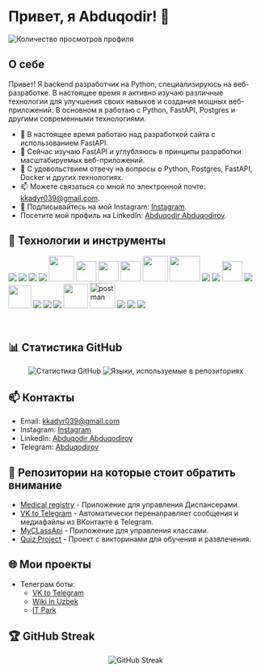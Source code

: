 # Привет, я Abduqodir! 👋

![Количество просмотров профиля](https://komarev.com/ghpvc/?username=abduqodir2287&color=blueviolet)

## О себе

Привет! Я backend разработчик на Python, специализируюсь на веб-разработке. В настоящее время я активно изучаю различные технологии для улучшения своих навыков и создания мощных веб-приложений. В основном я работаю с Python, FastAPI, Postgres и другими современными технологиями.

- 🔭 В настоящее время работаю над разработкой сайта с использованием FastAPI.
- 🌱 Сейчас изучаю FastAPI и углубляюсь в принципы разработки масштабируемых веб-приложений.
- 💬 С удовольствием отвечу на вопросы о Python, Postgres, FastAPI, Docker и других технологиях.
- 📫 Можете связаться со мной по электронной почте: [kkadyr039@gmail.com](mailto:kkadyr039@gmail.com).
- 📸 Подписывайтесь на мой Instagram: [Instagram](https://www.instagram.com/abduqodirov634).
- Посетите мой профиль на LinkedIn: [Abduqodir Abduqodirov](https://www.linkedin.com/in/abduqodir-abduqodirov-4b38662b9).

## 🔧 Технологии и инструменты

<p align="left">  
    <a href="https://www.python.org" target="_blank"> <img src="https://img.icons8.com/color/48/000000/python.png"/></a>
    <a href="https://devdocs.io/javascript/" target="_blank"> <img src="https://img.icons8.com/color/48/000000/javascript.png"/></a>
    <a href="https://docs.djangoproject.com/en/3.2/" target="_blank"> <img src="https://img.icons8.com/color/48/000000/django.png"/></a>
    <a href="https://flask.palletsprojects.com/en/2.0.x/" target="_blank"> <img src="https://img.icons8.com/cute-clipart/50/000000/flask.png"/></a>
    <a href="https://fastapi.tiangolo" target="blank"> <img src="https://fastapi.tiangolo.com/img/icon-white.svg" width="50"/></a>
    <a href="https://docs.aiohttp.org/en/stable/" target="_blank"> <img src="https://docs.aiohttp.org/en/stable/_static/aiohttp-plain.svg" height='40px' width="40px"/></a>
    <a href="https://alembic.sqlalchemy.org/en/latest/" target="_blank"> <img src="https://avatars.githubusercontent.com/u/1066203?s=200&v=4" height='40px' width="40px"/></a>
    <a href="https://docs.aiogram.dev/en/latest/" target="_blank"> <img src="https://docs.aiogram.dev/en/latest/_static/logo.png" height='40px' width="40px"/></a>
    <a href="https://selenium-python.readthedocs.io/" target="_blank"> <img src="https://selenium-python.readthedocs.io/_static/logo.png" width="50"/></a>
    <a href="https://www.django-rest-framework.org/" target="_blank"> <img src="https://storage.caktusgroup.com/media/blog-images/drf-logo2.png" height='50px' width="60px"/></a>
    <a href="https://docs.docker.com/" target="_blank"> <img src="https://img.icons8.com/color/48/000000/docker.png"/></a>
    <a href="https://kubernetes.io/" target="_blank"> <img src="https://img.icons8.com/color/48/000000/kubernetes.png"/></a>
    <a href="https://www.postgresql.org/docs/" target="_blank"> <img src="https://www.postgresql.org//media/img/about/press/elephant.png" height='40px' width="40px"/></a>
    <a href="https://dev.mysql.com/doc/" target="_blank"> <img src="https://img.icons8.com/color/48/000000/mysql.png"/></a>
    <a href="#" target="_blank"> <img src="https://img.icons8.com/color/48/000000/linux.png" height='45px' width="45px"/></a>
    <a href="https://help.ubuntu.com/" target="_blank"> <img src="https://img.icons8.com/color/48/000000/ubuntu.png"/></a>
    <a href="https://devdocs.io/html/" target="_blank"> <img src="https://img.icons8.com/color/48/000000/html-5.png"/></a> 
    <a href="https://devdocs.io/css/" target="_blank"> <img src="https://img.icons8.com/color/48/000000/css3.png"/></a>
    <a href="https://www.rabbitmq.com/docs" target="_blank"> <img src="https://www.vectorlogo.zone/logos/rabbitmq/rabbitmq-icon.svg" width="48" height="48"/></a>
    <a href="https://postman.com" target="_blank"> <img src="https://www.vectorlogo.zone/logos/getpostman/getpostman-icon.svg" alt="postman" width="50" height="50"/></a> 
    <a href="https://redis.io/" target="_blank"> <img src="https://img.icons8.com/color/48/000000/redis.png"/></a>
    <a href="https://git-scm.com/" target="_blank"> <img src="https://img.icons8.com/color/48/000000/git.png"/></a> 
    <a href="https://docs.github.com/en" target="_blank"> <img src="https://img.icons8.com/ios-filled/50/000000/github.png"/></a>
</p>
<br/>

## 📊 Статистика GitHub

<p align="center">
  <img src="https://github-readme-stats.vercel.app/api?username=abduqodir2287&show_icons=true&theme=radical" alt="Статистика GitHub"/>
  <img src="https://github-readme-stats.vercel.app/api/top-langs/?username=abduqodir2287&layout=compact&theme=radical" alt="Языки, используемые в репозиториях"/>
</p>


## 📫 Контакты

- Email: [kkadyr039@gmail.com](mailto:kkadyr039@gmail.com)
- Instagram: [Instagram](https://www.instagram.com/abduqodirov634)
- LinkedIn: [Abduqodir Abduqodirov](https://www.linkedin.com/in/abduqodir-abduqodirov-4b38662b9)
- Telegram: [Abduqodirov](https://t.me/Abduqodir2287)


## 🌟 Репозитории на которые стоит обратить внимание

- [Medical registry](https://github.com/abduqodir2287/MedRegistry) - Приложение для управления Диспансерами.
- [VK to Telegram](https://github.com/abduqodir2287/VktoTelegram) - Автоматически перенаправляет сообщения и медиафайлы из ВКонтакте в Telegram.
- [MyCLassApi](https://github.com/abduqodir2287/MyClassApi) - Приложение для управления классами.
- [Quiz Project](https://github.com/abduqodir2287/Quiz_project) - Проект с викторинами для обучения и развлечения.


## 🌐 Мои проекты

- Телеграм боты:
  - [VK to Telegram](https://t.me/AbduqodirVk_bot)
  - [Wiki in Uzbek](https://t.me/Wiki_in_Uzbek_language_bot)
  - [IT Park](https://t.me/ITPark2287_bot)
  

## 🏆 GitHub Streak

<p align="center">
  <img src="https://github-readme-streak-stats.herokuapp.com/?user=abduqodir2287&theme=radical" alt="GitHub Streak"/>
</p>
